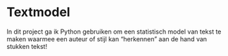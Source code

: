 # Textmodel
In dit project ga ik Python gebruiken om een statistisch model van tekst te maken waarmee een auteur of stijl kan “herkennen” aan de hand van stukken tekst!
